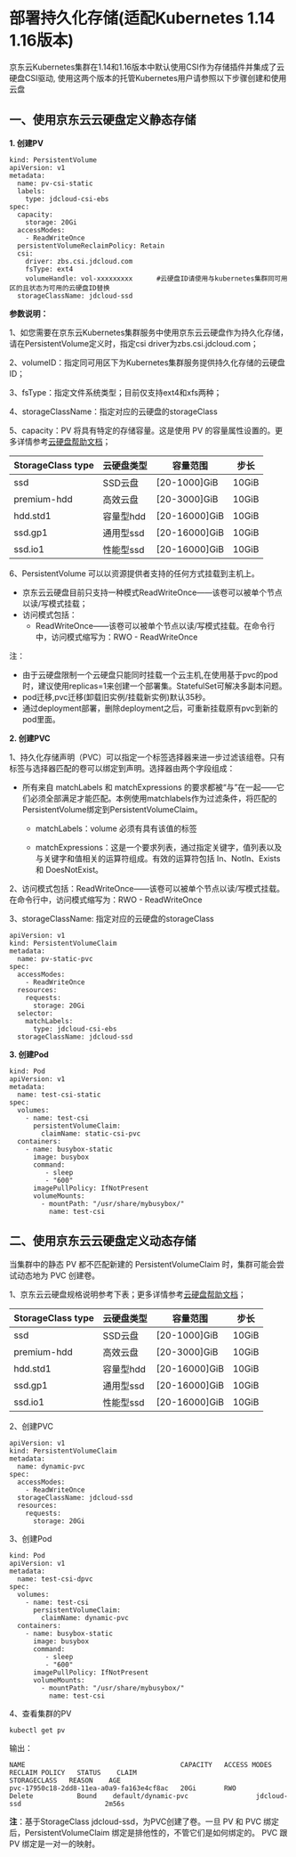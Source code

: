 # 部署持久化存储(适配Kubernetes 1.14 1.16版本)

京东云Kubernetes集群在1.14和1.16版本中默认使用CSI作为存储插件并集成了云硬盘CSI驱动, 使用这两个版本的托管Kubernetes用户请参照以下步骤创建和使用云盘

## 一、使用京东云云硬盘定义静态存储
    
**1. 创建PV**
```
kind: PersistentVolume
apiVersion: v1
metadata:
  name: pv-csi-static
  labels:
    type: jdcloud-csi-ebs
spec:
  capacity:
    storage: 20Gi
  accessModes:
    - ReadWriteOnce
  persistentVolumeReclaimPolicy: Retain
  csi:  
    driver: zbs.csi.jdcloud.com  
    fsType: ext4  
    volumeHandle: vol-xxxxxxxxx      #云硬盘ID请使用与kubernetes集群同可用区的且状态为可用的云硬盘ID替换
  storageClassName: jdcloud-ssd

```     
**参数说明：**

1、如您需要在京东云Kubernetes集群服务中使用京东云云硬盘作为持久化存储，请在PersistentVolume定义时，指定csi driver为zbs.csi.jdcloud.com；  

2、volumeID：指定同可用区下为Kubernetes集群服务提供持久化存储的云硬盘ID；  

3、fsType：指定文件系统类型；目前仅支持ext4和xfs两种； 

4、storageClassName：指定对应的云硬盘的storageClass

5、capacity：PV 将具有特定的存储容量。这是使用 PV 的容量属性设置的。更多详情参考[云硬盘帮助文档](https://docs.jdcloud.com/cn/cloud-disk-service/features)；

|StorageClass type | 云硬盘类型   |容量范围  |步长|
| ------ | ------ | ------ |------ |
|	ssd|SSD云盘  | [20-1000]GiB  |10GiB |
|premium-hdd	|高效云盘 | [20-3000]GiB  |10GiB|
|hdd.std1	|容量型hdd | [20-16000]GiB  |10GiB|
|ssd.gp1	|通用型ssd | [20-16000]GiB  |10GiB|
|ssd.io1	|性能型ssd | [20-16000]GiB  |10GiB|

6、PersistentVolume 可以以资源提供者支持的任何方式挂载到主机上。  
  - 京东云云硬盘目前只支持一种模式ReadWriteOnce——该卷可以被单个节点以读/写模式挂载；  
  - 访问模式包括：  
    - ReadWriteOnce——该卷可以被单个节点以读/写模式挂载。在命令行中，访问模式缩写为：RWO - ReadWriteOnce
  
注：  
- 由于云硬盘限制一个云硬盘只能同时挂载一个云主机,在使用基于pvc的pod时，建议使用replicas=1来创建一个部署集。StatefulSet可解决多副本问题。  
- pod迁移,pvc迁移(卸载旧实例/挂载新实例)默认35秒。  
- 通过deployment部署，删除deployment之后，可重新挂载原有pvc到新的pod里面。  

**2. 创建PVC**  

1、持久化存储声明（PVC）可以指定一个标签选择器来进一步过滤该组卷。只有标签与选择器匹配的卷可以绑定到声明。选择器由两个字段组成：

  - 所有来自 matchLabels 和 matchExpressions 的要求都被“与”在一起——它们必须全部满足才能匹配。本例使用matchlabels作为过滤条件，将匹配的PersistentVolume绑定到PersistentVolumeClaim。

    - matchLabels：volume 必须有具有该值的标签

    - matchExpressions：这是一个要求列表，通过指定关键字，值列表以及与关键字和值相关的运算符组成。有效的运算符包括 In、NotIn、Exists 和 DoesNotExist。  

2、访问模式包括：ReadWriteOnce——该卷可以被单个节点以读/写模式挂载。在命令行中，访问模式缩写为：RWO - ReadWriteOnce  

3、storageClassName: 指定对应的云硬盘的storageClass  
  

```
apiVersion: v1
kind: PersistentVolumeClaim
metadata:
  name: pv-static-pvc
spec:
  accessModes:
    - ReadWriteOnce
  resources:
    requests:
      storage: 20Gi
  selector:
    matchLabels:
      type: jdcloud-csi-ebs
  storageClassName: jdcloud-ssd
```

**3. 创建Pod**
```
kind: Pod
apiVersion: v1
metadata:
  name: test-csi-static
spec:
  volumes:
    - name: test-csi
      persistentVolumeClaim:
        claimName: static-csi-pvc
  containers:
    - name: busybox-static
      image: busybox
      command:
         - sleep
         - "600"
      imagePullPolicy: IfNotPresent
      volumeMounts:
        - mountPath: "/usr/share/mybusybox/"
          name: test-csi
```


## 二、使用京东云云硬盘定义动态存储

当集群中的静态 PV 都不匹配新建的 PersistentVolumeClaim 时，集群可能会尝试动态地为 PVC 创建卷。

1、京东云云硬盘规格说明参考下表；更多详情参考[云硬盘帮助文档](https://docs.jdcloud.com/cn/cloud-disk-service/features)；

|StorageClass type | 云硬盘类型   |容量范围  |步长|
| ------ | ------ | ------ |------ |
|	ssd|SSD云盘  | [20-1000]GiB  |10GiB |
|premium-hdd	|高效云盘 | [20-3000]GiB  |10GiB|
|hdd.std1	|容量型hdd | [20-16000]GiB  |10GiB|
|ssd.gp1	|通用型ssd | [20-16000]GiB  |10GiB|
|ssd.io1	|性能型ssd | [20-16000]GiB  |10GiB| 

2、创建PVC
```
apiVersion: v1
kind: PersistentVolumeClaim
metadata:
  name: dynamic-pvc
spec:
  accessModes:
    - ReadWriteOnce
  storageClassName: jdcloud-ssd
  resources:
    requests:
      storage: 20Gi
```  
3、创建Pod  

```
kind: Pod
apiVersion: v1
metadata:
  name: test-csi-dpvc
spec:
  volumes:
    - name: test-csi
      persistentVolumeClaim:
        claimName: dynamic-pvc
  containers:
    - name: busybox-static
      image: busybox
      command:
         - sleep
         - "600"
      imagePullPolicy: IfNotPresent
      volumeMounts:
        - mountPath: "/usr/share/mybusybox/"
          name: test-csi
```  
4、查看集群的PV  

`kubectl get pv`  

输出：  
```
NAME                                       CAPACITY   ACCESS MODES   RECLAIM POLICY   STATUS    CLAIM                                                STORAGECLASS   REASON    AGE
pvc-17950c18-2dd8-11ea-a0a9-fa163e4cf8ac   20Gi       RWO            Delete           Bound    default/dynamic-pvc                 jdcloud-ssd                     2m56s
```  
**注**：基于StorageClass jdcloud-ssd，为PVC创建了卷。一旦 PV 和 PVC 绑定后，PersistentVolumeClaim 绑定是排他性的，不管它们是如何绑定的。 PVC 跟 PV 绑定是一对一的映射。
